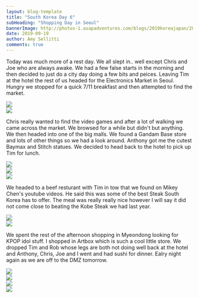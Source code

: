 ```yaml
---
layout: blog-template
title: "South Korea Day 6"
subHeading: "Shopping Day in Seoul"
bannerImage: http://photos-1.asapadventures.com/blogs/2019koreajapan/2019-09-19/IMG_20190919_152510.jpg_compressed.JPEG
date: 2019-09-19
author: Amy Sellitti
comments: true
---
```


Today was much more of a rest day. We all slept in.. well except Chris and Joe who are always awake. We had a few false starts in the morning and then decided to just do a city day doing a few bits and peices. Leaving Tim at the hotel the rest of us headed for the Electronics Market in Seoul. Hungry we stopped for a quick 7/11 breakfast and then attempted to find the market.

<div class="center-image"><img src="http://photos-1.asapadventures.com/blogs/2019koreajapan/2019-09-19/IMG_20190919_104039.jpg_compressed.JPEG"/></div>
<div class="center-image"><img src="http://photos-1.asapadventures.com/blogs/2019koreajapan/2019-09-19/IMG_20190919_110827.jpg_compressed.JPEG"/></div>

Chris really wanted to find the video games and after a lot of walking we came across the market. We browsed for a while but didn't but anything. We then headed into one of the big malls. We found a Gandam Base store and lots of other things so we had a look around. Anthony got me the cutest Baymax and Stitch statues. We decided to head back to the hotel to pick up Tim for lunch.

<div class="center-image"><img src="http://photos-1.asapadventures.com/blogs/2019koreajapan/2019-09-19/IMG_20190919_113730.jpg_compressed.JPEG"/></div>
<div class="center-image"><img src="http://photos-1.asapadventures.com/blogs/2019koreajapan/2019-09-19/IMG_20190919_120228.jpg_compressed.JPEG"/></div>
<div class="center-image"><img src="http://photos-1.asapadventures.com/blogs/2019koreajapan/2019-09-19/IMG_20190919_131048.jpg_compressed.JPEG"/></div>

We headed to a beef resturant with Tim in tow that we found on Mikey Chen's youtube videos. He said this was some of the best Steak South Korea has to offer. The meal was really really nice however I will say it did not come close to beating the Kobe Steak we had last year.

<div class="center-image"><img src="http://photos-1.asapadventures.com/blogs/2019koreajapan/2019-09-19/IMG_20190919_142913.jpg_compressed.JPEG"/></div>
<div class="center-image"><img src="http://photos-1.asapadventures.com/blogs/2019koreajapan/2019-09-19/IMG_20190919_143340.jpg_compressed.JPEG"/></div>

We spent the rest of the afternoon shopping in Myeondong looking for KPOP idol stuff. I shopped in Artbox which is such a cool little store. We dropped Tim and Rob whose legs are both not doing well back at the hotel and Anthony, Chris, Joe and I went and had sushi for dinner. Ealry night again as we are off to the DMZ tomorrow.

<div class="center-image"><img src="http://photos-1.asapadventures.com/blogs/2019koreajapan/2019-09-19/IMG_20190919_160151.jpg_compressed.JPEG"/></div>
<div class="center-image"><img src="http://photos-1.asapadventures.com/blogs/2019koreajapan/2019-09-19/IMG_20190919_163228.jpg_compressed.JPEG"/></div>
<div class="center-image"><img src="http://photos-1.asapadventures.com/blogs/2019koreajapan/2019-09-19/IMG_20190919_165228.jpg_compressed.JPEG"/></div>
<div class="center-image"><img src="http://photos-1.asapadventures.com/blogs/2019koreajapan/2019-09-19/IMG_20190919_195143.jpg_compressed.JPEG"/></div>
